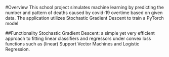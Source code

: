#Overview
This school project simulates machine learning by predicting the number and pattern of deaths caused by covid-19 overtime based on given data. The application utilizes Stochastic Gradient Descent to train a PyTorch model

##Functionality
Stochastic Gradient Descent: a simple yet very efficient approach to fitting linear classifiers and regressors under convex loss functions such as (linear) Support Vector Machines and Logistic Regression.
